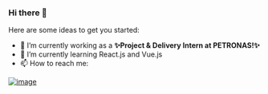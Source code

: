 ### Hi there 👋


Here are some ideas to get you started:

- 🔭 I’m currently working as a **✨Project & Delivery Intern at PETRONAS!✨**
- 🌱 I’m currently learning React.js and Vue.js
- 📫 How to reach me:

[![image](https://user-images.githubusercontent.com/32039212/128548059-ad925d4c-1881-4115-abce-fa716819e592.png)
](https://www.linkedin.com/in/shafiq-aimann/)

